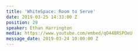 ```yaml
---
title: 'WhiteSpace: Room to Serve'
date: 2019-03-25 14:33:00 Z
position: 29
speaker: Ethan Harrington
media: https://www.youtube.com/embed/qO44BRSPOeU
message_date: 2019-03-24 10:00:00 Z
---
```


